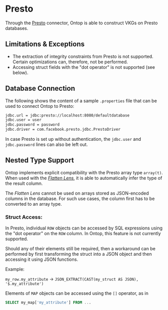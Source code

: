 # Presto

Through the [Presto](https://prestodb.io) connector, Ontop is able to construct VKGs on Presto databases.

## Limitations & Exceptions

- The extraction of integrity constraints from Presto is not supported. Certain optimizations can, therefore, not be performed.
- Accessing struct fields with the "dot operator" is not supported (see below).

## Database Connection

The following shows the content of a sample `.properties` file that can be used to connect Ontop to Presto:

```bash
jdbc.url = jdbc:presto://localhost:8080/defaultdatabase
jdbc.user = user
jdbc.password = password
jdbc.driver = com.facebook.presto.jdbc.PrestoDriver
```

In case Presto is set up without authentication, the `jdbc.user` and `jdbc.password` lines can also be left out.

## Nested Type Support

Ontop implements explicit compatibility with the Presto array type `array(t)`. When used with the [_Flatten Lens_](../guide/advanced/lenses.md#flattenlens), it is able to automatically infer the type of the result column.

The _Flatten Lens_ cannot be used on arrays stored as JSON-encoded columns in the database. For such use cases, the column first has to be converted to an array type.

### Struct Access:
 In Presto, individual `ROW` objects can be accessed by SQL expressions using the "dot operator" on the `ROW` column. In Ontop, this feature is not currently supported. 

Should any of their elements still be required, then a workaround can be performed by first transforming the struct into a JSON object and then accessing it using JSON functions. 

Example:

 `my_row.my_attribute` $\rightarrow$ `JSON_EXTRACT(CAST(my_struct AS JSON), '$.my_attribute')`

Elements of `MAP` objects can be accessed using the `[]` operator, as in
```SQL
SELECT my_map['my_attribute'] FROM ...
```